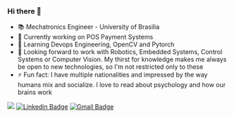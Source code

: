 ### Hi there 👋
- 📚 Mechatronics Engineer - University of Brasilia
- 🔭 Currently working on POS Payment Systems  
- 🌱 Learning Devops Engineering, OpenCV and Pytorch  
- 👯 Looking forward to work with Robotics, Embedded Systems, Control Systems or Computer Vision. My thirst for knowledge makes me always be open to new technologies, so I'm not restricted only to these  
- ⚡ Fun fact: I have multiple nationalities and impressed by the way humans mix and socialize. I love to read about psychology and how our brains work 

![](https://komarev.com/ghpvc/?username=abdullah-zaiter&color=blueviolet) 
[![Linkedin Badge](https://img.shields.io/badge/-LinkedIn-blue?style=flat-square&logo=Linkedin&logoColor=white&link=https://www.linkedin.com/in/abdullah-zaiter/)](https://www.linkedin.com/in/abdullah-zaiter/) 
[![Gmail Badge](https://img.shields.io/badge/-Gmail-c14438?style=flat-square&logo=Gmail&logoColor=white&link=mailto:abdu.zaiter@gmail.com)](mailto:abdu.zaiter@gmail.com)
